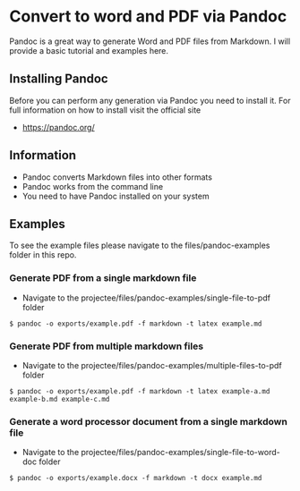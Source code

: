 # Convert to word and PDF via Pandoc

Pandoc is a great way to generate Word and PDF files from Markdown. I will provide a basic tutorial and examples here.

## Installing Pandoc

Before you can perform any generation via Pandoc you need to install it. For full information on how to install visit the official site

* https://pandoc.org/

## Information

* Pandoc converts Markdown files into other formats
* Pandoc works from the command line
* You need to have Pandoc installed on your system

## Examples

To see the example files please navigate to the files/pandoc-examples folder in this repo.

### Generate PDF from a single markdown file

* Navigate to the projectee/files/pandoc-examples/single-file-to-pdf folder

```
$ pandoc -o exports/example.pdf -f markdown -t latex example.md
```

### Generate PDF from multiple markdown files

* Navigate to the projectee/files/pandoc-examples/multiple-files-to-pdf folder

```
$ pandoc -o exports/example.pdf -f markdown -t latex example-a.md example-b.md example-c.md
```


### Generate a word processor document from a single markdown file

* Navigate to the projectee/files/pandoc-examples/single-file-to-word-doc folder

```
$ pandoc -o exports/example.docx -f markdown -t docx example.md
```
